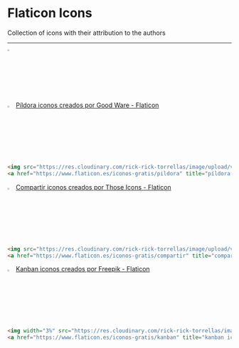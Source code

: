# Flaticon Icons

Collection of icons with their attribution to the authors

---
<img src="" alt="template" width="3%"><br>
<img src="https://res.cloudinary.com/rick-rick-torrellas/image/upload/v1632064143/icons/pill_sakm1z.svg" alt="template" width="3%">
<a href="https://www.flaticon.es/iconos-gratis/pildora" title="píldora iconos">Píldora iconos creados por Good Ware - Flaticon</a><br>

```HTML
<img src="https://res.cloudinary.com/rick-rick-torrellas/image/upload/v1632064143/icons/pill_sakm1z.svg" alt="template" width="3%">
<a href="https://www.flaticon.es/iconos-gratis/pildora" title="píldora iconos">Píldora iconos creados por Good Ware - Flaticon</a>
```

<img src="https://res.cloudinary.com/rick-rick-torrellas/image/upload/v1650053397/sharingan/compartir_tsin6v.png" alt="template" width="3%">
<a href="https://www.flaticon.es/iconos-gratis/compartir" title="compartir iconos">Compartir iconos creados por Those Icons - Flaticon</a><br>

```HTML
<img src="https://res.cloudinary.com/rick-rick-torrellas/image/upload/v1650053397/sharingan/compartir_tsin6v.png" alt="template" width="3%">
<a href="https://www.flaticon.es/iconos-gratis/compartir" title="compartir iconos">Compartir iconos creados por Those Icons - Flaticon</a>
```

<img width="3%" src="https://res.cloudinary.com/rick-rick-torrellas/image/upload/v1629301660/icons/kanban_oifhu7.png"/>
<a href="https://www.flaticon.es/iconos-gratis/kanban" title="kanban iconos">Kanban iconos creados por Freepik - Flaticon</a>

```HTML
<img width="3%" src="https://res.cloudinary.com/rick-rick-torrellas/image/upload/v1629301660/icons/kanban_oifhu7.png"/>
<a href="https://www.flaticon.es/iconos-gratis/kanban" title="kanban iconos">Kanban iconos creados por Freepik - Flaticon</a>
```

